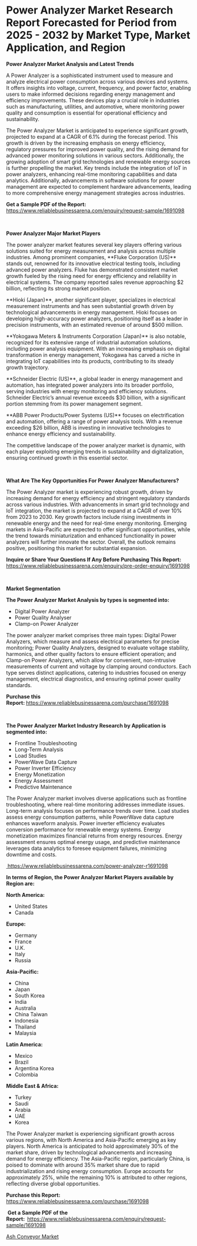 <p><h1>Power Analyzer Market Research Report Forecasted for Period from 2025 -  2032 by Market Type, Market Application, and Region</h1></p><p><strong>Power Analyzer Market Analysis and Latest Trends</strong></p>
<p><p>A Power Analyzer is a sophisticated instrument used to measure and analyze electrical power consumption across various devices and systems. It offers insights into voltage, current, frequency, and power factor, enabling users to make informed decisions regarding energy management and efficiency improvements. These devices play a crucial role in industries such as manufacturing, utilities, and automotive, where monitoring power quality and consumption is essential for operational efficiency and sustainability.</p><p>The Power Analyzer Market is anticipated to experience significant growth, projected to expand at a CAGR of 6.1% during the forecast period. This growth is driven by the increasing emphasis on energy efficiency, regulatory pressures for improved power quality, and the rising demand for advanced power monitoring solutions in various sectors. Additionally, the growing adoption of smart grid technologies and renewable energy sources is further propelling the market. Key trends include the integration of IoT in power analyzers, enhancing real-time monitoring capabilities and data analytics. Additionally, advancements in software solutions for power management are expected to complement hardware advancements, leading to more comprehensive energy management strategies across industries.</p></p>
<p><strong>Get a Sample PDF of the Report:&nbsp;</strong> <a href="https://www.reliablebusinessarena.com/enquiry/request-sample/1691098?utm_campaign=3010&utm_medium=2&utm_source=Github&utm_content=ia&utm_term=26032025&utm_id=power-analyzer">https://www.reliablebusinessarena.com/enquiry/request-sample/1691098</a></p>
<p>&nbsp;</p>
<p><strong>Power Analyzer Major Market Players</strong></p>
<p><p>The power analyzer market features several key players offering various solutions suited for energy measurement and analysis across multiple industries. Among prominent companies, **Fluke Corporation (US)** stands out, renowned for its innovative electrical testing tools, including advanced power analyzers. Fluke has demonstrated consistent market growth fueled by the rising need for energy efficiency and reliability in electrical systems. The company reported sales revenue approaching $2 billion, reflecting its strong market position.</p><p>**Hioki (Japan)**, another significant player, specializes in electrical measurement instruments and has seen substantial growth driven by technological advancements in energy management. Hioki focuses on developing high-accuracy power analyzers, positioning itself as a leader in precision instruments, with an estimated revenue of around $500 million.</p><p>**Yokogawa Meters & Instruments Corporation (Japan)** is also notable, recognized for its extensive range of industrial automation solutions, including power analysis equipment. With an increasing emphasis on digital transformation in energy management, Yokogawa has carved a niche in integrating IoT capabilities into its products, contributing to its steady growth trajectory.</p><p>**Schneider Electric (US)**, a global leader in energy management and automation, has integrated power analyzers into its broader portfolio, serving industries with energy monitoring and efficiency solutions. Schneider Electric’s annual revenue exceeds $30 billion, with a significant portion stemming from its power management segment.</p><p>**ABB Power Products/Power Systems (US)** focuses on electrification and automation, offering a range of power analysis tools. With a revenue exceeding $26 billion, ABB is investing in innovative technologies to enhance energy efficiency and sustainability.</p><p>The competitive landscape of the power analyzer market is dynamic, with each player exploiting emerging trends in sustainability and digitalization, ensuring continued growth in this essential sector.</p></p>
<p>&nbsp;</p>
<p><strong>What Are The Key Opportunities For Power Analyzer Manufacturers?</strong></p>
<p><p>The Power Analyzer market is experiencing robust growth, driven by increasing demand for energy efficiency and stringent regulatory standards across various industries. With advancements in smart grid technology and IoT integration, the market is projected to expand at a CAGR of over 10% from 2023 to 2030. Key growth factors include rising investments in renewable energy and the need for real-time energy monitoring. Emerging markets in Asia-Pacific are expected to offer significant opportunities, while the trend towards miniaturization and enhanced functionality in power analyzers will further innovate the sector. Overall, the outlook remains positive, positioning this market for substantial expansion.</p></p>
<p><strong>Inquire or Share Your Questions If Any Before Purchasing This Report:</strong> <a href="https://www.reliablebusinessarena.com/enquiry/pre-order-enquiry/1691098?utm_campaign=3010&utm_medium=2&utm_source=Github&utm_content=ia&utm_term=26032025&utm_id=power-analyzer">https://www.reliablebusinessarena.com/enquiry/pre-order-enquiry/1691098</a></p>
<p>&nbsp;</p>
<p><strong>Market Segmentation</strong></p>
<p><strong>The Power Analyzer Market Analysis by types is segmented into:</strong></p>
<p><ul><li>Digital Power Analyzer</li><li>Power Quality Analyser</li><li>Clamp-on Power Analyzer</li></ul></p>
<p><p>The power analyzer market comprises three main types: Digital Power Analyzers, which measure and assess electrical parameters for precise monitoring; Power Quality Analyzers, designed to evaluate voltage stability, harmonics, and other quality factors to ensure efficient operation; and Clamp-on Power Analyzers, which allow for convenient, non-intrusive measurements of current and voltage by clamping around conductors. Each type serves distinct applications, catering to industries focused on energy management, electrical diagnostics, and ensuring optimal power quality standards.</p></p>
<p><strong>Purchase this Report:&nbsp;</strong><a href="https://www.reliablebusinessarena.com/purchase/1691098?utm_campaign=3010&utm_medium=2&utm_source=Github&utm_content=ia&utm_term=26032025&utm_id=power-analyzer">https://www.reliablebusinessarena.com/purchase/1691098</a></p>
<p>&nbsp;</p>
<p><strong>The Power Analyzer Market Industry Research by Application is segmented into:</strong></p>
<p><ul><li>Frontline Troubleshooting</li><li>Long-Term Analysis</li><li>Load Studies</li><li>PowerWave Data Capture</li><li>Power Inverter Efficiency</li><li>Energy Monetization</li><li>Energy Assessment</li><li>Predictive Maintenance</li></ul></p>
<p><p>The Power Analyzer market involves diverse applications such as frontline troubleshooting, where real-time monitoring addresses immediate issues. Long-term analysis focuses on performance trends over time. Load studies assess energy consumption patterns, while PowerWave data capture enhances waveform analysis. Power inverter efficiency evaluates conversion performance for renewable energy systems. Energy monetization maximizes financial returns from energy resources. Energy assessment ensures optimal energy usage, and predictive maintenance leverages data analytics to foresee equipment failures, minimizing downtime and costs.</p></p>
<p><a href="https://www.reliablebusinessarena.com/power-analyzer-r1691098?utm_campaign=3010&utm_medium=2&utm_source=Github&utm_content=ia&utm_term=26032025&utm_id=power-analyzer">&nbsp;https://www.reliablebusinessarena.com/power-analyzer-r1691098</a></p>
<p><strong>In terms of Region, the Power Analyzer Market Players available by Region are:</strong></p>
<p>
    <p> <strong> North America: </strong>
        <ul>
            <li>United States</li>
            <li>Canada</li>
        </ul>
        </p> 
    <p> <strong> Europe: </strong>
        <ul>
            <li>Germany</li>
            <li>France</li>
            <li>U.K.</li>
            <li>Italy</li>
            <li>Russia</li>
        </ul>
        </p> 
    <p> <strong> Asia-Pacific: </strong>
        <ul>
            <li>China</li>
            <li>Japan</li>
            <li>South Korea</li>
            <li>India</li>
            <li>Australia</li>
            <li>China Taiwan</li>
            <li>Indonesia</li>
            <li>Thailand</li>
            <li>Malaysia</li>
        </ul>
        </p> 
    <p> <strong> Latin America: </strong>
        <ul>
            <li>Mexico</li>
            <li>Brazil</li>
            <li>Argentina Korea</li>
            <li>Colombia</li>
        </ul>
        </p> 
    <p> <strong> Middle East & Africa: </strong>
        <ul>
            <li>Turkey</li>
            <li>Saudi</li>
            <li>Arabia</li>
            <li>UAE</li>
            <li>Korea</li>
        </ul>
    </p>
    </p>
<p><p>The Power Analyzer market is experiencing significant growth across various regions, with North America and Asia-Pacific emerging as key players. North America is anticipated to hold approximately 30% of the market share, driven by technological advancements and increasing demand for energy efficiency. The Asia-Pacific region, particularly China, is poised to dominate with around 35% market share due to rapid industrialization and rising energy consumption. Europe accounts for approximately 25%, while the remaining 10% is attributed to other regions, reflecting diverse global opportunities.</p></p>
<p><strong>Purchase this Report: </strong><a href="https://www.reliablebusinessarena.com/purchase/1691098?utm_campaign=3010&utm_medium=2&utm_source=Github&utm_content=ia&utm_term=26032025&utm_id=power-analyzer">https://www.reliablebusinessarena.com/purchase/1691098</a></p>
<p>&nbsp;<strong>Get a Sample PDF of the Report:&nbsp;&nbsp;</strong><a href="https://www.reliablebusinessarena.com/enquiry/request-sample/1691098?utm_campaign=3010&utm_medium=2&utm_source=Github&utm_content=ia&utm_term=26032025&utm_id=power-analyzer">https://www.reliablebusinessarena.com/enquiry/request-sample/1691098</a></p>
<p><strong></strong></p>
<p><p><a href="https://github.com/thatejanet4y/Market-Research-Report-List-1/blob/main/ash-conveyor-market.md?utm_campaign=3010&utm_medium=2&utm_source=Github&utm_content=ia&utm_term=26032025&utm_id=power-analyzer">Ash Conveyor Market</a></p></p>
